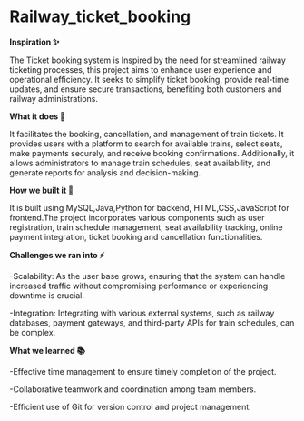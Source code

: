 # Railway_ticket_booking

**Inspiration ✨**

The Ticket booking system is Inspired by the need for streamlined railway ticketing processes, this project aims to enhance user experience and operational efficiency. It seeks to simplify ticket booking, provide real-time updates, and ensure secure transactions, benefiting both customers and railway administrations.

**What it does 🚀**

It facilitates the booking, cancellation, and management of train tickets. It provides users with a platform to search for available trains, select seats, make payments securely, and receive booking confirmations. Additionally, it allows administrators to manage train schedules, seat availability, and generate reports for analysis and decision-making.

**How we built it 🔧**

It is built using MySQL,Java,Python for backend, HTML,CSS,JavaScript for frontend.The project incorporates various components such as user registration, train schedule management, seat availability tracking, online payment integration, ticket booking and cancellation functionalities.

**Challenges we ran into ⚡️**

-Scalability: As the user base grows, ensuring that the system can handle increased traffic without compromising performance or experiencing downtime is crucial.

-Integration: Integrating with various external systems, such as railway databases, payment gateways, and third-party APIs for train schedules, can be complex.

**What we learned 📚**

-Effective time management to ensure timely completion of the project.

-Collaborative teamwork and coordination among team members.

-Efficient use of Git for version control and project management.
